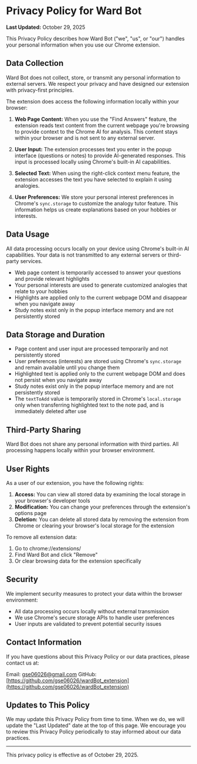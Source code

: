 # Privacy Policy for Ward Bot

**Last Updated:** October 29, 2025

This Privacy Policy describes how Ward Bot ("we", "us", or "our") handles your personal information when you use our Chrome extension.

## Data Collection

Ward Bot does not collect, store, or transmit any personal information to external servers. We respect your privacy and have designed our extension with privacy-first principles.

The extension does access the following information locally within your browser:

1. **Web Page Content:** When you use the "Find Answers" feature, the extension reads text content from the current webpage you're browsing to provide context to the Chrome AI for analysis. This content stays within your browser and is not sent to any external server.

2. **User Input:** The extension processes text you enter in the popup interface (questions or notes) to provide AI-generated responses. This input is processed locally using Chrome's built-in AI capabilities.

3. **Selected Text:** When using the right-click context menu feature, the extension accesses the text you have selected to explain it using analogies.

4. **User Preferences:** We store your personal interest preferences in Chrome's `sync.storage` to customize the analogy tutor feature. This information helps us create explanations based on your hobbies or interests.

## Data Usage

All data processing occurs locally on your device using Chrome's built-in AI capabilities. Your data is not transmitted to any external servers or third-party services.

- Web page content is temporarily accessed to answer your questions and provide relevant highlights
- Your personal interests are used to generate customized analogies that relate to your hobbies
- Highlights are applied only to the current webpage DOM and disappear when you navigate away
- Study notes exist only in the popup interface memory and are not persistently stored

## Data Storage and Duration

- Page content and user input are processed temporarily and not persistently stored
- User preferences (interests) are stored using Chrome's `sync.storage` and remain available until you change them
- Highlighted text is applied only to the current webpage DOM and does not persist when you navigate away
- Study notes exist only in the popup interface memory and are not persistently stored
- The `textToAdd` value is temporarily stored in Chrome's `local.storage` only when transferring highlighted text to the note pad, and is immediately deleted after use

## Third-Party Sharing

Ward Bot does not share any personal information with third parties. All processing happens locally within your browser environment.

## User Rights

As a user of our extension, you have the following rights:

1. **Access:** You can view all stored data by examining the local storage in your browser's developer tools
2. **Modification:** You can change your preferences through the extension's options page
3. **Deletion:** You can delete all stored data by removing the extension from Chrome or clearing your browser's local storage for the extension

To remove all extension data:

1. Go to chrome://extensions/
2. Find Ward Bot and click "Remove"
3. Or clear browsing data for the extension specifically

## Security

We implement security measures to protect your data within the browser environment:

- All data processing occurs locally without external transmission
- We use Chrome's secure storage APIs to handle user preferences
- User inputs are validated to prevent potential security issues

## Contact Information

If you have questions about this Privacy Policy or our data practices, please contact us at:

Email: gse06026@gmail.com
GitHub: [https://github.com/gse06026/wardBot_extension](https://github.com/gse06026/wardBot_extension)

## Updates to This Policy

We may update this Privacy Policy from time to time. When we do, we will update the "Last Updated" date at the top of this page. We encourage you to review this Privacy Policy periodically to stay informed about our data practices.

---

This privacy policy is effective as of October 29, 2025.
